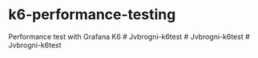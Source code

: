 # k6-performance-testing

Performance test with Grafana K6
#   J v b r o g n i - k 6 t e s t  
 #   J v b r o g n i - k 6 t e s t  
 #   J v b r o g n i - k 6 t e s t  
 
